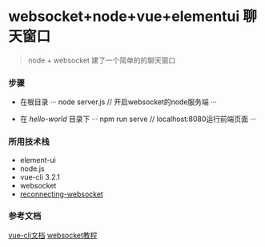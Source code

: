 # websocket+node+vue+elementui 聊天窗口
>  node + websocket 建了一个简单的的聊天窗口

### 步骤
- 在根目录
  ···
    node server.js  // 开启websocket的node服务端
  ···

- 在 *hello-world* 目录下
  ···
    npm run serve  // localhost:8080运行前端页面
  ···

### 所用技术栈
- element-ui
- node.js
- vue-cli 3.2.1
- websocket
- [reconnecting-websocket](https://www.bootcdn.cn/reconnecting-websocket/)

### 参考文档
[vue-cli文档](https://cli.vuejs.org/zh/)
[websocket教程](http://caibaojian.com/websocket.html)


